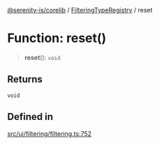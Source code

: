 [@serenity-is/corelib](../../../README.md) / [FilteringTypeRegistry](../README.md) / reset

# Function: reset()

> **reset**(): `void`

## Returns

`void`

## Defined in

[src/ui/filtering/filtering.ts:752](https://github.com/serenity-is/serenity/blob/master/packages/corelib/src/ui/filtering/filtering.ts#L752)
